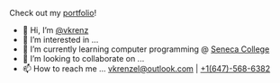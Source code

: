 Check out my [portfolio](https://vkrenz.github.io/portfolio/)!

- 👋 Hi, I’m [@vkrenz](https://vkrenz.github.io/portfolio/)
- 👀 I’m interested in ...
- 🌱 I’m currently learning computer programming @ [Seneca College](https://www.senecacollege.ca/home.html)
- 💞️ I’m looking to collaborate on ...
- 📫 How to reach me ... [vkrenzel@outlook.com](mailto:vkrenzel@outlook.com) | [+1(647)-568-6382](tel:6475686382)
